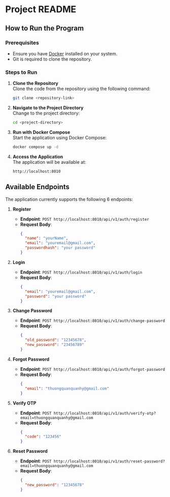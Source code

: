# Project README

## How to Run the Program

### Prerequisites
- Ensure you have [Docker](https://www.docker.com/) installed on your system.
- Git is required to clone the repository.

### Steps to Run
1. **Clone the Repository**  
   Clone the code from the repository using the following command:  
   ```bash
   git clone <repository-link>
   ```

2. **Navigate to the Project Directory**  
   Change to the project directory:  
   ```bash
   cd <project-directory>
   ```

3. **Run with Docker Compose**  
   Start the application using Docker Compose:  
   ```bash
   docker compose up -d
   ```

4. **Access the Application**  
   The application will be available at:  
   ```
   http://localhost:8010
   ```

## Available Endpoints
The application currently supports the following 6 endpoints:

1. **Register**  
   - **Endpoint**: `POST http://localhost:8010/api/v1/auth/register`  
   - **Request Body**:  
     ```json
     {
       "name": "yourName",
       "email": "youremail@gmail.com",
       "passwordhash": "your password"
     }
     ```

2. **Login**  
   - **Endpoint**: `POST http://localhost:8010/api/v1/auth/login`  
   - **Request Body**:  
     ```json
     {
       "email": "youremail@gmail.com",
       "password": "your password"
     }
     ```

3. **Change Password**  
   - **Endpoint**: `POST http://localhost:8010/api/v1/auth/change-password`  
   - **Request Body**:  
     ```json
     {
       "old_password": "12345678",
       "new_password": "23456789"
     }
     ```

4. **Forgot Password**  
   - **Endpoint**: `POST http://localhost:8010/api/v1/auth/forgot-password`  
   - **Request Body**:  
     ```json
     {
       "email": "thuongquanquanhy@gmail.com"
     }
     ```

5. **Verify OTP**  
   - **Endpoint**: `POST http://localhost:8010/api/v1/auth/verify-otp?email=thuongquanquanhy@gmail.com`  
   - **Request Body**:  
     ```json
     {
       "code": "123456"
     }
     ```

6. **Reset Password**  
   - **Endpoint**: `POST http://localhost:8010/api/v1/auth/reset-password?email=thuongquanquanhy@gmail.com`  
   - **Request Body**:  
     ```json
     {
       "new_password": "12345678"
     }
     ```
